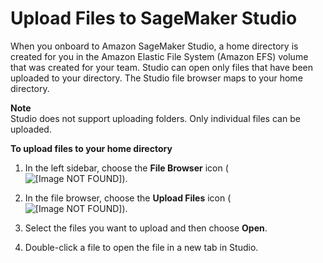 # Upload Files to SageMaker Studio<a name="studio-tasks-files"></a>

When you onboard to Amazon SageMaker Studio, a home directory is created for you in the Amazon Elastic File System \(Amazon EFS\) volume that was created for your team\. Studio can open only files that have been uploaded to your directory\. The Studio file browser maps to your home directory\.

**Note**  
Studio does not support uploading folders\. Only individual files can be uploaded\.

**To upload files to your home directory**

1. In the left sidebar, choose the **File Browser** icon \( ![\[Image NOT FOUND\]](http://docs.aws.amazon.com/sagemaker/latest/dg/images/icons/File_browser_squid.png)\)\.

1. In the file browser, choose the **Upload Files** icon \( ![\[Image NOT FOUND\]](http://docs.aws.amazon.com/sagemaker/latest/dg/images/icons/File_upload_squid.png)\)\.

1. Select the files you want to upload and then choose **Open**\.

1. Double\-click a file to open the file in a new tab in Studio\.